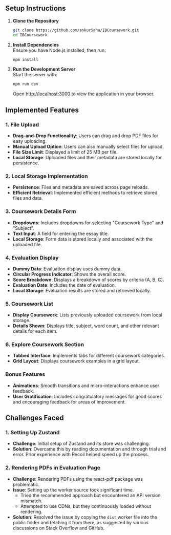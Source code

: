 
## Setup Instructions

1. **Clone the Repository**  
   ```bash
   git clone https://github.com/ankur5ahu/IBCoursework.git
   cd IBCoursework
   ```

2. **Install Dependencies**  
   Ensure you have Node.js installed, then run:
   ```bash
   npm install
   ```

3. **Run the Development Server**  
   Start the server with:
   ```bash
   npm run dev
   ```
   Open [http://localhost:3000](http://localhost:3000) to view the application in your browser.

## Implemented Features

### 1. File Upload

- **Drag-and-Drop Functionality**: Users can drag and drop PDF files for easy uploading.
- **Manual Upload Option**: Users can also manually select files for upload.
- **File Size Limit**: Displayed a limit of 25 MB per file.
- **Local Storage**: Uploaded files and their metadata are stored locally for persistence.

### 2. Local Storage Implementation

- **Persistence**: Files and metadata are saved across page reloads.
- **Efficient Retrieval**: Implemented efficient methods to retrieve stored files and data.

### 3. Coursework Details Form

- **Dropdowns**: Includes dropdowns for selecting "Coursework Type" and "Subject".
- **Text Input**: A field for entering the essay title.
- **Local Storage**: Form data is stored locally and associated with the uploaded file.

### 4. Evaluation Display

- **Dummy Data**: Evaluation display uses dummy data.
- **Circular Progress Indicator**: Shows the overall score.
- **Score Breakdown**: Displays a breakdown of scores by criteria (A, B, C).
- **Evaluation Date**: Includes the date of evaluation.
- **Local Storage**: Evaluation results are stored and retrieved locally.

### 5. Coursework List

- **Display Coursework**: Lists previously uploaded coursework from local storage.
- **Details Shown**: Displays title, subject, word count, and other relevant details for each item.

### 6. Explore Coursework Section

- **Tabbed Interface**: Implements tabs for different coursework categories.
- **Grid Layout**: Displays coursework examples in a grid layout.

### Bonus Features

- **Animations**: Smooth transitions and micro-interactions enhance user feedback.
- **User Gratification**: Includes congratulatory messages for good scores and encouraging feedback for areas of improvement.

## Challenges Faced

### 1. Setting Up Zustand

- **Challenge**: Initial setup of Zustand and its store was challenging.
- **Solution**: Overcame this by reading documentation and through trial and error. Prior experience with Recoil helped speed up the process.

### 2. Rendering PDFs in Evaluation Page

- **Challenge**: Rendering PDFs using the react-pdf package was problematic.
- **Issue**: Setting up the worker source took significant time.
  - Tried the recommended approach but encountered an API version mismatch.
  - Attempted to use CDNs, but they continuously loaded without rendering.
- **Solution**: Resolved the issue by copying the `dist` worker file into the public folder and fetching it from there, as suggested by various discussions on Stack Overflow and GitHub.
